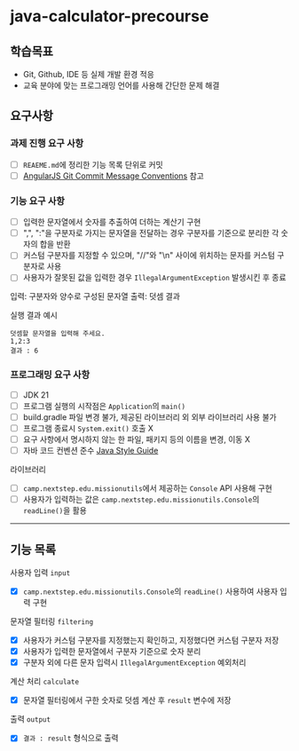 # java-calculator-precourse

## 학습목표
* Git, Github, IDE 등 실제 개발 환경 적응
* 교육 분야에 맞는 프로그래밍 언어를 사용해 간단한 문제 해결

## 요구사항

### 과제 진행 요구 사항
- [ ] `REAEME.md`에 정리한 기능 목록 단위로 커밋
- [ ] [AngularJS Git Commit Message Conventions](https://gist.github.com/stephenparish/9941e89d80e2bc58a153) 참고

### 기능 요구 사항
- [ ] 입력한 문자열에서 숫자를 추출하여 더하는 계산기 구현
- [ ] ",", ":"을 구분자로 가지는 문자열을 전달하는 경우 구분자를 기준으로 분리한 각 숫자의 합을 반환
- [ ] 커스텀 구분자를 지정할 수 있으며, "//"와 "\n" 사이에 위치하는 문자를 커스텀 구분자로 사용
- [ ] 사용자가 잘못된 값을 입력한 경우 `IllegalArgumentException` 발생시킨 후 종료

입력: 구분자와 양수로 구성된 문자열
출력: 덧셈 결과

실행 결과 예시
```
덧셈할 문자열을 입력해 주세요.
1,2:3
결과 : 6
```

### 프로그래밍 요구 사항
- [ ] JDK 21
- [ ] 프로그램 실행의 시작점은 `Application`의 `main()`
- [ ] build.gradle 파일 변경 불가, 제공된 라이브러리 외 외부 라이브러리 사용 불가
- [ ] 프로그램 종료시 `System.exit()` 호출 X
- [ ] 요구 사항에서 명시하지 않는 한 파일, 패키지 등의 이름을 변경, 이동 X
- [ ] 자바 코드 컨벤션 준수 [Java Style Guide](https://github.com/woowacourse/woowacourse-docs/tree/main/styleguide/java)

라이브러리
- [ ] `camp.nextstep.edu.missionutils`에서 제공하는 `Console` API 사용해 구현
- [ ] 사용자가 입력하는 값은 `camp.nextstep.edu.missionutils.Console`의 `readLine()`을 활용

---

## 기능 목록

사용자 입력 `input`
- [x] `camp.nextstep.edu.missionutils.Console`의 `readLine()` 사용하여 사용자 입력 구현

문자열 필터링 `filtering`
- [x] 사용자가 커스텀 구분자를 지정했는지 확인하고, 지정했다면 커스텀 구분자 저장
- [x] 사용자가 입력한 문자열에서 구분자 기준으로 숫자 분리
- [x] 구분자 외에 다른 문자 입력시 `IllegalArgumentException` 예외처리

계산 처리 `calculate`
- [x] 문자열 필터링에서 구한 숫자로 덧셈 계산 후 `result` 변수에 저장

출력 `output`
- [x] `결과 : result` 형식으로 출력